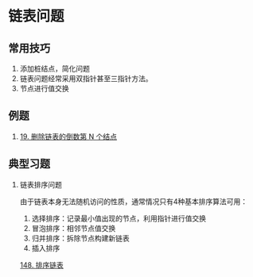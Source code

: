 # 链表问题

## 常用技巧

1. 添加桩结点，简化问题
2. 链表问题经常采用双指针甚至三指针方法。
3. 节点进行值交换
   
## 例题

1. [19. 删除链表的倒数第 N 个结点](./19/19.删除链表的倒数第N个结点.md)


## 典型习题

1. 链表排序问题

    由于链表本身无法随机访问的性质，通常情况只有4种基本排序算法可用：

    1. 选择排序：记录最小值出现的节点，利用指针进行值交换
    2. 冒泡排序：相邻节点值交换
    3. 归并排序：拆除节点构建新链表
    4. 插入排序

    [148. 排序链表](./148/148.md)